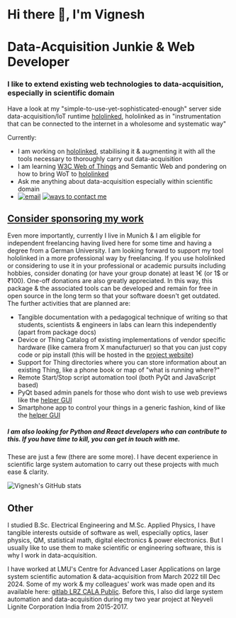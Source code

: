 # Hi there 👋, I'm Vignesh

# Data-Acquisition Junkie & Web Developer

### I like to extend existing web technologies to data-acquisition, especially in scientific domain

Have a look at my "simple-to-use-yet-sophisticated-enough" server side data-acquisition/IoT runtime [hololinked](https://github.com/VigneshVSV/hololinked), hololinked as in "instrumentation that can be connected to the internet in a wholesome and systematic way"

Currently:
- I am working on [hololinked](https://github.com/VigneshVSV/hololinked), stabilising it & augmenting it with all the tools necessary to thoroughly carry out data-acquisition
- I am learning [W3C Web of Things](https://www.w3.org/WoT/) and Semantic Web and pondering on how to bring WoT to [hololinked](https://github.com/VigneshVSV/hololinked)
- Ask me anything about data-acquisition especially within scientific domain   
- [![email](https://img.shields.io/badge/email%20me-brown)](mailto:vignesh.vaidyanathan@hololinked.dev) [![ways to contact me](https://img.shields.io/badge/ways_to_contact_me-brown)](https://hololinked.dev/contact)

## [Consider sponsoring my work](#sponsor)

Even more importantly, currently I live in Munich & I am eligible for independent freelancing having lived here for some time and having a degree from a German University. 
I am looking forward to support my tool hololinked in a more professional way by freelancing. If you use hololinked or considering to use it in your professional or academic pursuits including hobbies, 
consider donating (or have your group donate) at least 1€ (or 1$ or ₹100). One-off donations are also greatly appreciated. In this way, 
this package & the associated tools can be developed and remain for free in open source in the long term so that your software doesn't get outdated. The further activities that are planned are:

- Tangible documentation with a pedagogical technique of writing so that students, scientists & engineers in labs can learn this independently (apart from package docs)
- Device or Thing Catalog of existing implementations of vendor specific hardware (like camera from X manufacturuer) so that you can just copy code or pip install (this will be hosted in the [project website](https://hololinked.dev/))
- Support for Thing directories where you can store information about an existing Thing, like a phone book or map of "what is running where?"
- Remote Start/Stop script automation tool (both PyQt and JavaScript based)
- PyQt based admin panels for those who dont wish to use web previews like the [helper GUI](https://github.com/VigneshVSV/thing-control-panel) 
- Smartphone app to control your things in a generic fashion, kind of like the [helper GUI](https://github.com/VigneshVSV/thing-control-panel) 

##### I am also looking for Python and React developers who can contribute to this. If you have time to kill, you can get in touch with me.

These are just a few (there are some more). I have decent experience in scientific large system automation to carry out these projects with much ease & clarity. 

![Vignesh's GitHub stats](https://github-readme-stats.vercel.app/api?username=vigneshvsv&show_icons=true&theme=transparent&custom_title=stats)

## Other

I studied B.Sc. Electrical Engineering and M.Sc. Applied Physics, I have tangible interests outside of software as well, especially optics, laser physics, QM, statistical math, digital electronics & power electronics. 
But I usually like to use them to make scientific or engineering software, this is why I work in data-acquisition.  

I have worked at LMU's Centre for Advanced Laser Applications on large system scientific automation & data-acquisition from March 2022 till Dec 2024. Some of my work & my colleagues' work was made open and its available here: [gitlab LRZ CALA Public](https://gitlab.lrz.de/cala-public). 
Before this, I also did large system automation and data-acquisition during my two year project at Neyveli Lignite Corporation India from 2015-2017. 
